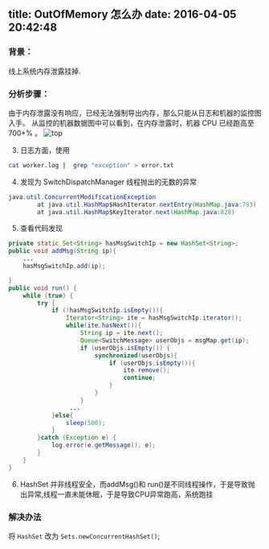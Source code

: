title: OutOfMemory 怎么办
date: 2016-04-05 20:42:48
---

### 背景：

线上系统内存泄露挂掉.

### 分析步骤：

由于内存泄露没有响应，已经无法强制导出内存，那么只能从日志和机器的监控图入手。 
从监控的机器数据图中可以看到，在内存泄露时，机器 CPU 已经跑高至 700+% 。
![top](http://ww4.sinaimg.cn/large/7317a86agw1f2m47gr0irj20tv0f9n42.jpg)

3. 日志方面，使用
```bash
cat worker.log |  grep "exception" > error.txt
```

4. 发现为 SwitchDispatchManager 线程抛出的无数的异常
```java
java.util.ConcurrentModificationException
        at java.util.HashMap$HashIterator.nextEntry(HashMap.java:793)
        at java.util.HashMap$KeyIterator.next(HashMap.java:828)
```

5. 查看代码发现
```java
private static Set<String> hasMsgSwitchIp = new HashSet<String>;
public void addMsg(String ip){
	...
	hasMsgSwitchIp.add(ip);

}
public void run() {
    while (true) {
        try {
            if (!hasMsgSwitchIp.isEmpty()){
                Iterator<String> ite = hasMsgSwitchIp.iterator();
                while(ite.hasNext()){
                    String ip = ite.next();
                    Queue<SwitchMessage> userObjs = msgMap.get(ip);
                    if (userObjs.isEmpty()) {
                        synchronized(userObjs){
                            if (userObjs.isEmpty()){
                                ite.remove();
                                continue;
                            }
                        }
                    }
                 ...
            }else{
                sleep(500);
            }
        }catch (Exception e) {
            log.error(e.getMessage(), e);
        }
    }
}
```

6. HashSet 并非线程安全，而addMsg()和 run()是不同线程操作，于是导致抛出异常,线程一直未能休眠，于是导致CPU异常跑高，系统跑挂

### 解决办法 
将 `HashSet` 改为 `Sets.newConcurrentHashSet()`;
